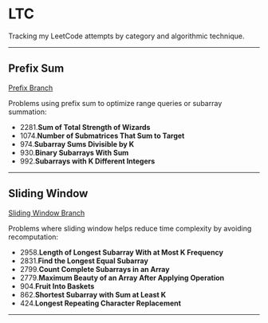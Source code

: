 # LTC

Tracking my LeetCode attempts by category and algorithmic technique.

---

## Prefix Sum

[Prefix Branch](https://github.com/mimirinko912/LTC/tree/Prefix)

Problems using prefix sum to optimize range queries or subarray summation:

- 2281.**Sum of Total Strength of Wizards**
- 1074.**Number of Submatrices That Sum to Target**
- 974.**Subarray Sums Divisible by K**
- 930.**Binary Subarrays With Sum**
- 992.**Subarrays with K Different Integers**

---

## Sliding Window

[Sliding Window Branch](https://github.com/mimirinko912/LTC/tree/Sliding-Window)

Problems where sliding window helps reduce time complexity by avoiding recomputation:

- 2958.**Length of Longest Subarray With at Most K Frequency**
- 2831.**Find the Longest Equal Subarray**
- 2799.**Count Complete Subarrays in an Array**
- 2779.**Maximum Beauty of an Array After Applying Operation**
- 904.**Fruit Into Baskets**
- 862.**Shortest Subarray with Sum at Least K**
- 424.**Longest Repeating Character Replacement**

---



